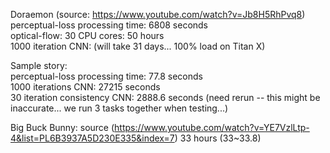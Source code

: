 Doraemon (source: https://www.youtube.com/watch?v=Jb8H5RhPvq8)   
perceptual-loss processing time: 6808 seconds    
optical-flow: 30 CPU cores: 50 hours    
1000 iteration CNN: (will take 31 days... 100% load on Titan X)      
    
Sample story:         
perceptual-loss processing time: 77.8 seconds    
1000 iterations CNN: 27215 seconds   
30 iteration consistency CNN: 2888.6 seconds (need rerun -- this might be inaccurate... we run 3 tasks together when testing...)

Big Buck Bunny:
source (https://www.youtube.com/watch?v=YE7VzlLtp-4&list=PL6B3937A5D230E335&index=7)
33 hours (33~33.8)
